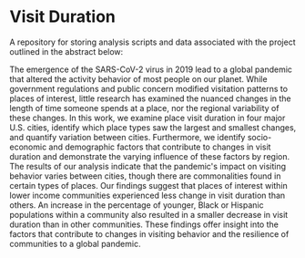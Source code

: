 # Visit Duration

A repository for storing analysis scripts and data associated with the project outlined in the abstract below:

The emergence of the SARS-CoV-2 virus in 2019 lead to a global pandemic that altered the activity behavior of most people on our planet.  While government regulations and public concern modified visitation patterns to places of interest, little research has examined the nuanced changes in the length of time someone spends at a place, nor the regional variability of these changes. In this work, we examine place visit duration in four major U.S. cities, identify which place types saw the largest and smallest changes, and quantify variation between cities.  Furthermore, we identify socio-economic and demographic factors that contribute to changes in visit duration and demonstrate the varying influence of these factors by region.  The results of our analysis indicate that the pandemic's impact on visiting behavior varies between cities, though there are commonalities found in certain types of places.  Our findings suggest that places of interest within lower income communities experienced less change in visit duration than others.  An increase in the percentage of younger, Black or Hispanic populations within a community also resulted in a smaller decrease in visit duration than in other communities.   These findings offer insight into the factors that contribute to changes in visiting behavior and the resilience of communities to a global pandemic.
